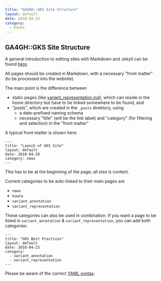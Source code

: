 ```yaml
---
title: "GA4GH::GKS Site Structure"
layout: default
date: 2018-04-23
category:
  - howto
---
```


## GA4GH::GKS Site Structure

A general introduction to editing sites with Markdown and Jekyll can be found [here](/howto/markdown_jekyll.html).

All pages should be created in Markdown, with a necessary "front matter" (to be processed into the website).

The main point is the difference between

* static pages (like [variant_representation.md](/variant_representation.html)), which can reside in the home directory but have to be linked somewhere to be found, and
* "posts", which are created in the `_posts` direktory, using
    * a date-prefixed naming schema
    * necessary "title" (will be the link label) and "category" (for filtering and selection) in the "front matter"

A typical front matter is shown here:

```
---
title: "Launch of GKS Site"
layout: default
date: 2018-04-20
category: news
---
```

This has to be at the beginning of the page; all else is content.

Current categories to be auto-linked to their main pages are

* `news`
* `howto`
* `variant_annotation`
* `variant_representation`

These categories can also be used in combination. If you want a page to be listed in `variant_annotation` & `variant_representation`, you can add both categories:

```
---
title: "GKS Best Practices"
layout: default
date: 2018-04-23
category:
  - variant_annotation
  - variant_representation
---
```

Please be aware of the correct [YAML syntax](https://learn-the-web.algonquindesign.ca/topics/markdown-yaml-cheat-sheet/#yaml).
